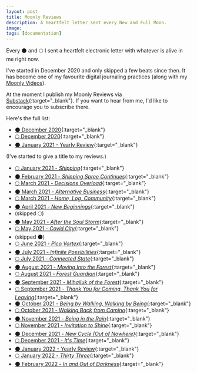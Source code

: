```yaml
---
layout: post
title: Moonly Reviews
description: A heartfelt letter sent every New and Full Moon.
image: 
tags: [documentation]
---
```


Every 🌑 and 🌕 I sent a heartfelt electronic letter with whatever is alive in me right now. 

I've started in December 2020 and only skipped a few beats since then. It has become one of my favourite digital journaling practices (along with my [Moonly Videos](one-second-a-day)).

At the moment I publish my Moonly Reviews via [Substack](https://michalkorzonek.substack.com){:target="_blank"}. If you want to hear from me, I'd like to encourage you to subscribe there.

Here's the full list:

- [🌑  December 2020](https://michalkorzonek.substack.com/p/moonly-review-december-2020){:target="_blank"}
- [🌕  December 2020](https://michalkorzonek.substack.com/p/moonly-review-december-2020-b9f){:target="_blank"}
- [🌑 January 2021 - Yearly Review](https://michalkorzonek.substack.com/p/moonly-review-yearly-review){:target="_blank"}

(I've started to give a title to my reviews.)

- [🌕 January 2021 - *Shipping*](https://michalkorzonek.substack.com/p/moonly-review-shipping){:target="_blank"}
- [🌑 February 2021 - *Shipping Spree Continues*](https://michalkorzonek.substack.com/p/moonly-review-shipping-spree-continues){:target="_blank"}
- [🌕 March 2021 - *Decisions Overload*](https://michalkorzonek.substack.com/p/moonly-review-decisions-overload){:target="_blank"}
- [🌑 March 2021 - *Alternative Business*](https://michalkorzonek.substack.com/p/moonly-review-alternative-business){:target="_blank"}
- [🌕 March 2021 - *Home, Log, Community*](https://michalkorzonek.substack.com/p/moonly-review-home-log-community){:target="_blank"}
- [🌑 April 2021 - *New Beginnings*](https://michalkorzonek.substack.com/p/moonly-review-new-beginnings){:target="_blank"}
- (skipped 🌕)
- [🌑  May 2021 - *After the Soul Storm*](https://michalkorzonek.substack.com/p/moonly-review-after-the-soul-storm){:target="_blank"}
- [🌕  May 2021 - *Covid City*](https://michalkorzonek.substack.com/p/supermoonly-review-covid-city){:target="_blank"}
- (skipped 🌑)
- [🌕 June 2021 - *Pico Vortex*](https://michalkorzonek.substack.com/p/moonly-review-pico-vortex){:target="_blank"}
- [🌑  July 2021 - *Infinite Possibilities*](https://michalkorzonek.substack.com/p/moonly-review-infinite-possibilities){:target="_blank"}
- [🌕 July 2021 - *Connected State*](https://michalkorzonek.substack.com/p/moonly-review-connected-state){:target="_blank"}
- [🌑 August 2021 - *Moving Into the Forest*](https://michalkorzonek.substack.com/p/moonly-review-moving-into-the-forest){:target="_blank"}
- [🌕 August 2021 - *Forest Guardian*](https://michalkorzonek.substack.com/p/moonly-review-forest-guardian){:target="_blank"}
- [🌑 September 2021 - *Mihailuk of the Forest*](https://michalkorzonek.substack.com/p/moonly-review-mihailuk-of-the-forest){:target="_blank"}
- [🌕 September 2021 - *Thank You for Coming, Thank You for Leaving*](https://michalkorzonek.substack.com/p/moonly-review-thank-you-for-coming){:target="_blank"}
- [🌑 October 2021 - *Being by Walking, Walking by Being*](https://michalkorzonek.substack.com/p/moonly-review-being-by-walking-walking){:target="_blank"}
- [🌕 October 2021 - *Walking Back from Camino*](https://michalkorzonek.substack.com/p/moonly-review-waking-back-from-camino){:target="_blank"}
- [🌑  November 2021 - *Being in the Rain*](https://michalkorzonek.substack.com/p/moonly-review-being-in-the-rain){:target="_blank"}
- [🌕  November 2021 - *Invitation to Shine*](https://michalkorzonek.substack.com/p/moonly-review-invitation-to-shine){:target="_blank"}
- [🌑  December 2021 - *New Cycle (Out of Nowhere)*](https://michalkorzonek.substack.com/p/moonly-review-new-cycle-out-of-nowhere){:target="_blank"}
- [🌕 December 2021 - *It's Time*](https://michalkorzonek.substack.com/p/moonly-review-its-time){:target="_blank"}
- [🌑 January 2022 - Yearly Review](https://michalkorzonek.com/yearly-review-2021){:target="_blank"}
- [🌕 January 2022 - *Thirty Three*](https://michalkorzonek.substack.com/p/moonly-review-thirty-three){:target="_blank"}
- [🌑 February 2022 - *In and Out of Darkness*](https://michalkorzonek.substack.com/p/moonly-review-in-and-out-of-darkness){:target="_blank"}


